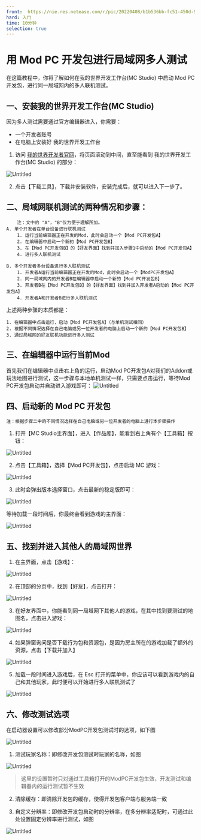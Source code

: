 ```yaml
---
front: 	https://nie.res.netease.com/r/pic/20220408/b1b536bb-fc51-450d-99d9-648585f79bb9.png
hard: 入门
time: 10分钟
selection: true
---
```


# 用 Mod PC 开发包进行局域网多人测试

在这篇教程中，你将了解如何在我的世界开发工作台(MC Studio) 中启动 Mod PC 开发包，进行同一局域网内的多人联机测试。


## 一、安装我的世界开发工作台(MC Studio) 

因为多人测试需要通过官方编辑器进入，你需要：

- 一个开发者账号
- 在电脑上安装好 我的世界开发工作台

1. 访问 [我的世界开发者官网](https://mc.163.com/dev/index.html)，将页面滚动到中间，直至能看到 我的世界开发工作台(MC Studio) 的部分：

![Untitled](./images/Untitled.png)

2. 点击【下载工具】，下载并安装软件，安装完成后，就可以进入下一步了。
   

## 二、局域网联机测试的两种情况和步骤：
        注：文中的 "A"，"B"仅为便于理解所加。
    A. 单个开发者在单台设备进行联机测试
        1. 运行当前编辑器正在开发的Mod，此时会启动一个【Mod PC开发包A】
        2. 在编辑器中启动一个新的【Mod PC开发包B】
        3. 在【Mod PC开发包B】的【好友界面】找到并加入步骤1中启动的【Mod PC开发包A】
        4. 进行多人联机测试

    B. 多个开发者多台设备进行多人联机测试   
        1. 开发者A运行当前编辑器正在开发的Mod，此时会启动一个【ModPC开发包A】
        2. 同一局域网内的开发者B在编辑器中启动一个新的【Mod PC开发包B】
        3. 开发者B在【Mod PC开发包B】的【好友界面】找到并加入开发者A启动的【Mod PC开发包A】
        4. 开发者A和开发者B进行多人联机测试

上述两种步骤的本质都是：

    1. 在编辑器中点击运行，启动【Mod PC开发包A】（与单机测试相同）
    2. 根据不同情况选择在自己电脑或另一位开发者的电脑上启动一个新的【Mod PC开发包B】
    3. 通过局域网的好友联机功能进行多人测试
## 三、在编辑器中运行当前Mod
首先我们在编辑器中点击右上角的运行，启动Mod PC开发包A对我们的Addon或玩法地图进行测试，这一步骤与本地单机测试一样，只需要点击运行，等待Mod PC开发包启动并自动进入游戏即可：
![Untitled](./images/startgame.png)


## 四、启动新的 Mod PC 开发包
    注：根据步骤二中的不同情况选择在自己电脑或另一位开发者的电脑上进行本步骤操作
1. 打开【MC Studio主界面】，进入【作品库】，能看到右上角有个【工具箱】按钮：

![Untitled](./images/Untitled1.png)

2. 点击【工具箱】，选择【Mod PC开发包】，点击启动 MC 游戏：

![Untitled](./images/Untitled2.png)

3. 此时会弹出版本选择窗口，点击最新的稳定版即可：

![Untitled](./images/chooseversion.png)

等待加载一段时间后，你最终会看到游戏的主界面：

![Untitled](./images/Untitled4.png)

## 五、找到并进入其他人的局域网世界

1. 在主界面，点击【游戏】：

![Untitled](./images/Untitled5.png)

2. 在顶部的分页中，找到【好友】，点击打开：

![Untitled](./images/Untitled6.png)

3. 在好友界面中，你能看到同一局域网下其他人的游戏，在其中找到要测试的地图名，点击进入游戏：

![Untitled](./images/Untitled7.png)

4. 如果弹窗询问是否下载行为包和资源包，是因为房主所在的游戏加载了额外的资源，点击【下载并加入】

![Untitled](./images/Untitled8.png)

5. 加载一段时间进入游戏后，在 Esc 打开的菜单中，你应该可以看到游戏内的自己和其他玩家，此时便可以开始进行多人联机测试了

![Untitled](./images/Untitled9.png)

## 六、修改测试选项
在启动器设置可以修改部分ModPC开发包测试时的选项，如下图

![Untitled](./images/Untitled10.png)

1. 测试玩家名称：即修改开发包测试时玩家的名称，如图
 
![Untitled](./images/Untitled11.png)

> 这里的设置暂时只对通过工具箱打开的ModPC开发包生效，开发测试和编辑器内的运行测试暂不生效
2. 清除缓存：即清除开发包的缓存，使得开发包客户端与服务端一致

3. 自定义分辨率：即修改开发包启动时的分辨率，在多分辨率适配时，可通过此处设置固定分辨率进行测试，如图

![Untitled](./images/Untitled12.png)